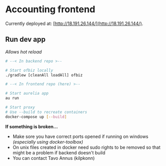 # Accounting frontend

Currently deployed at: [http://18.191.26.144/](http://18.191.26.144/).

## Run dev app
_Allows hot reload_
```bash
# --< In backend repo >--

# Start ofbiz locally
./gradlew [cleanAll loadAll] ofbiz

# --< In frontend repo (here) >--

# Start aurelia app
au run

# Start proxy
# Use --build to recreate containers
docker-compose up [--build]
```
**If something is broken...**
- Make sore you have correct ports opened if running on windows _(especially using docker-toolbox)_
- On unix files created in docker need sudo rights to be removed so that might be a problem if backend doesn't build
- You can contact Tavo Annus (kilpkonn)
